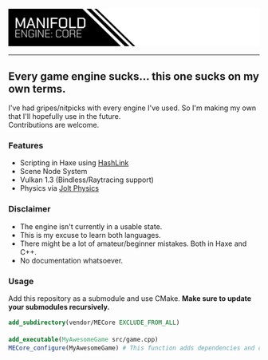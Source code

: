 ![MANIFOLD ENGINE: CORE](.image/header.png)

---

## Every game engine sucks... this one sucks on my own terms.
I've had gripes/nitpicks with every engine I've used. So I'm making my own that I'll hopefully use in the future.\
Contributions are welcome.

### Features
- Scripting in Haxe using [HashLink](https://hashlink.haxe.org/)
- Scene Node System
- Vulkan 1.3 (Bindless/Raytracing support)
- Physics via [Jolt Physics](https://github.com/jrouwe/JoltPhysics)

### Disclaimer
- The engine isn't currently in a usable state.
- This is my excuse to learn both languages.
- There might be a lot of amateur/beginner mistakes. Both in Haxe and C++.
- No documentation whatsoever.

### Usage
Add this repository as a submodule and use CMake. **Make sure to update your submodules recursively.**
```cmake
add_subdirectory(vendor/MECore EXCLUDE_FROM_ALL)

add_executable(MyAwesomeGame src/game.cpp)
MECore_configure(MyAwesomeGame) # This function adds dependencies and custom commands that are required.
```
